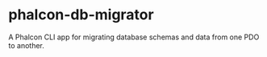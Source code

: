 # phalcon-db-migrator
A Phalcon CLI app for migrating database schemas and data from one PDO to another.
